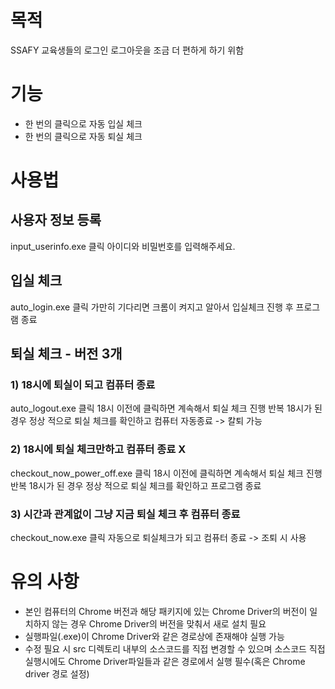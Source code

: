 # 목적

SSAFY 교육생들의 로그인 로그아웃을 조금 더 편하게 하기 위함

# 기능

- 한 번의 클릭으로 자동 입실 체크
- 한 번의 클릭으로 자동 퇴실 체크

# 사용법

## 사용자 정보 등록

input_userinfo.exe 클릭
아이디와 비밀번호를 입력해주세요.

## 입실 체크

auto_login.exe 클릭
가만히 기다리면 크롬이 켜지고 알아서 입실체크 진행 후 프로그램 종료

## 퇴실 체크 - 버전 3개

### 1) 18시에 퇴실이 되고 컴퓨터 종료

auto_logout.exe 클릭
18시 이전에 클릭하면 계속해서 퇴실 체크 진행 반복
18시가 된 경우 정상 적으로 퇴실 체크를 확인하고 컴퓨터 자동종료 -> 칼퇴 가능

### 2) 18시에 퇴실 체크만하고 컴퓨터 종료 X

checkout_now_power_off.exe 클릭
18시 이전에 클릭하면 계속해서 퇴실 체크 진행 반복
18시가 된 경우 정상 적으로 퇴실 체크를 확인하고 프로그램 종료

### 3) 시간과 관계없이 그냥 지금 퇴실 체크 후 컴퓨터 종료

checkout_now.exe 클릭
자동으로 퇴실체크가 되고 컴퓨터 종료 -> 조퇴 시 사용

# 유의 사항

- 본인 컴퓨터의 Chrome 버전과 해당 패키지에 있는 Chrome Driver의 버전이 일치하지 않는 경우 Chrome Driver의 버전을 맞춰서 새로 설치 필요
- 실행파일(.exe)이 Chrome Driver와 같은 경로상에 존재해야 실행 가능
- 수정 필요 시 src 디렉토리 내부의 소스코드를 직접 변경할 수 있으며 소스코드 직접 실행시에도 Chrome Driver파일들과 같은 경로에서 실행 필수(혹은 Chrome driver 경로 설정)

